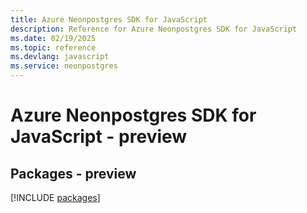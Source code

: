 ```yaml
---
title: Azure Neonpostgres SDK for JavaScript
description: Reference for Azure Neonpostgres SDK for JavaScript
ms.date: 02/19/2025
ms.topic: reference
ms.devlang: javascript
ms.service: neonpostgres
---
```

# Azure Neonpostgres SDK for JavaScript - preview
## Packages - preview
[!INCLUDE [packages](neonpostgres-index.md)]